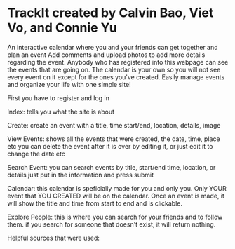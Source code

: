 # TrackIt created by Calvin Bao, Viet Vo, and Connie Yu

An interactive calendar where you and your friends can get together and plan an event
Add comments and upload photos to add more details regarding the event. 
Anybody who has registered into this webpage can see the events that are going on. 
The calendar is your own so you will not see every event on it except for the ones you've created. 
Easily manage events and organize your life with one simple site!

First you have to register and log in

Index: tells you what the site is about

Create: create an event with a title, time start/end, location, details, image 

View Events: shows all the events that were created, the date, time, place etc
             you can delete the event after it is over by editing it, or just edit it to change the date etc
             
Search Event: you can search events by title, start/end time, location, or details just put in the information and press submit

Calendar: this calendar is speficially made for you and only you. Only YOUR event that YOU CREATED will be on the calendar.
          Once an event is made, it will show the title and time from start to end and is clickable.

Explore People: this is where you can search for your friends and to follow them.
                if you search for someone that doesn't exist, it will return nothing.

Helpful sources that were used:

